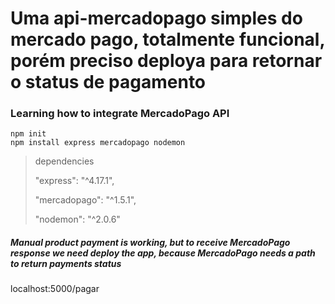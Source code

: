 # Uma api-mercadopago simples do mercado pago, totalmente funcional, porém preciso deploya para retornar o status de pagamento

### Learning how to integrate MercadoPago API

```
npm init
npm install express mercadopago nodemon
```

> dependencies
>
> "express": "^4.17.1",
>
> "mercadopago": "^1.5.1",
>
> "nodemon": "^2.0.6"

##### Manual product payment is working, but to receive MercadoPago response we need deploy the app, because MercadoPago needs a path to return payments status

localhost:5000/pagar
